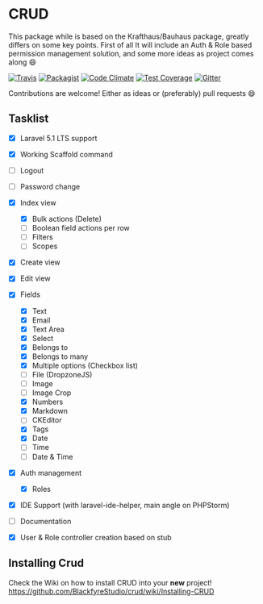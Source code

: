 # CRUD

This package while is based on the Krafthaus/Bauhaus package, greatly differs on some key points. First of all It will include an Auth & Role based permission management solution, and some more ideas as project comes along :smile:

[![Travis](https://img.shields.io/travis/BlackfyreStudio/crud.svg?style=flat-square)](https://travis-ci.org/BlackfyreStudio/crud) [![Packagist](https://img.shields.io/packagist/dt/blackfyrestudio/crud.svg?style=flat-square)](https://packagist.org/packages/blackfyrestudio/crud)
[![Code Climate](https://codeclimate.com/github/BlackfyreStudio/crud/badges/gpa.svg)](https://codeclimate.com/github/BlackfyreStudio/crud)
[![Test Coverage](https://codeclimate.com/github/BlackfyreStudio/crud/badges/coverage.svg)](https://codeclimate.com/github/BlackfyreStudio/crud/coverage)
[![Gitter](https://badges.gitter.im/Join%20Chat.svg)](https://gitter.im/BlackfyreStudio/crud?utm_source=badge&utm_medium=badge&utm_campaign=pr-badge)

Contributions are welcome! Either as ideas or (preferably) pull requests :smile:

## Tasklist

* [x] Laravel 5.1 LTS support
* [x] Working Scaffold command
* [ ] Logout
* [ ] Password change
* [x] Index view
  * [x] Bulk actions (Delete)
  * [ ] Boolean field actions per row
  * [ ] Filters
  * [ ] Scopes
* [x] Create view
* [x] Edit view
* [x] Fields
  * [x] Text
  * [x] Email
  * [x] Text Area
  * [x] Select
  * [x] Belongs to
  * [x] Belongs to many
  * [x] Multiple options (Checkbox list)
  * [ ] File (DropzoneJS)
  * [ ] Image
  * [ ] Image Crop
  * [x] Numbers
  * [x] Markdown
  * [ ] CKEditor
  * [x] Tags
  * [x] Date
  * [ ] Time
  * [ ] Date & Time
* [x] Auth management
   * [x] Roles
* [x] IDE Support (with laravel-ide-helper, main angle on PHPStorm) 
* [ ] Documentation
* [x] User & Role controller creation based on stub


## Installing Crud

Check the Wiki on how to install CRUD into your **new** project! https://github.com/BlackfyreStudio/crud/wiki/Installing-CRUD